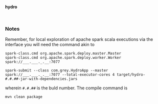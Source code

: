 <br>

**hydro**

<br>

### Notes

Remember, for local exploration of apache spark scala executions via the interface you will need the command akin to

```Shell
spark-class.cmd org.apache.spark.deploy.master.Master
spark-class.cmd org.apache.spark.deploy.worker.Worker spark://___.___._.__:7077

spark-submit --class com.grey.HydroApp --master spark://___.___._.__:7077 --total-executor-cores 4 target/hydro-#.#.##-jar-with-dependencies.jars
```

wherein `#.#.##` is the buld number.  The compile command is

```Shell
mvn clean package
``` 


<br>
<br>

<br>
<br>

<br>
<br>

<br>
<br>
